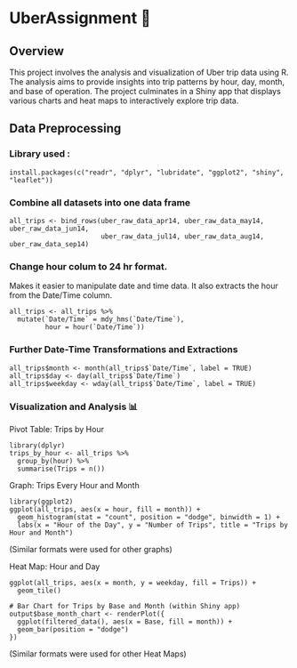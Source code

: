 # UberAssignment 🚙 
## Overview
This project involves the analysis and visualization of Uber trip data using R.
The analysis aims to provide insights into trip patterns by hour, day, month, and base of operation. 
The project culminates in a Shiny app that displays various charts and heat maps to interactively explore trip data.

## Data Preprocessing 
### Library used :
```
install.packages(c("readr", "dplyr", "lubridate", "ggplot2", "shiny", "leaflet"))
```

### Combine all datasets into one data frame 
```
all_trips <- bind_rows(uber_raw_data_apr14, uber_raw_data_may14, uber_raw_data_jun14, 
                       uber_raw_data_jul14, uber_raw_data_aug14, uber_raw_data_sep14)
```
### Change hour colum to 24 hr format.
Makes it easier to manipulate date and time data. 
It also extracts the hour from the Date/Time column.
```
all_trips <- all_trips %>%
  mutate(`Date/Time` = mdy_hms(`Date/Time`), 
         hour = hour(`Date/Time`))
```
### Further Date-Time Transformations and Extractions
```
all_trips$month <- month(all_trips$`Date/Time`, label = TRUE)
all_trips$day <- day(all_trips$`Date/Time`)
all_trips$weekday <- wday(all_trips$`Date/Time`, label = TRUE)
```
### Visualization and Analysis 📊 
Pivot Table: Trips by Hour
```
library(dplyr)
trips_by_hour <- all_trips %>%
  group_by(hour) %>%
  summarise(Trips = n())
```
Graph: Trips Every Hour and Month
```
library(ggplot2)
ggplot(all_trips, aes(x = hour, fill = month)) +
  geom_histogram(stat = "count", position = "dodge", binwidth = 1) +
  labs(x = "Hour of the Day", y = "Number of Trips", title = "Trips by Hour and Month")
```
(Similar formats were used for other graphs)

Heat Map: Hour and Day
```
ggplot(all_trips, aes(x = month, y = weekday, fill = Trips)) +
  geom_tile()

# Bar Chart for Trips by Base and Month (within Shiny app)
output$base_month_chart <- renderPlot({
  ggplot(filtered_data(), aes(x = Base, fill = month)) +
  geom_bar(position = "dodge")
})
```
(Similar formats were used for other Heat Maps)

